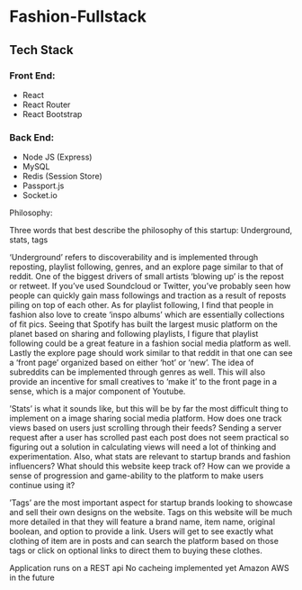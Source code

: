# Fashion-Fullstack

## Tech Stack
### Front End:
* React
* React Router
* React Bootstrap
### Back End:
* Node JS (Express)
* MySQL
* Redis (Session Store)
* Passport.js
* Socket.io

Philosophy:

Three words that best describe the philosophy of this startup: Underground, stats, tags

‘Underground’ refers to discoverability and is implemented through reposting, playlist following, genres, and an explore page similar to that of reddit. One of the biggest drivers of small artists ‘blowing up’ is the repost or retweet. If you’ve used Soundcloud or Twitter, you’ve probably seen how people can quickly gain mass followings and traction as a result of reposts piling on top of each other. As for playlist following, I find that people in fashion also love to create ‘inspo albums’ which are essentially collections of fit pics. Seeing that Spotify has built the largest music platform on the planet based on sharing and following playlists, I figure that playlist following could be a great feature in a fashion social media platform as well. Lastly the explore page should work similar to that reddit in that one can see a ‘front page’ organized based on either ‘hot’ or ‘new’. The idea of subreddits can be implemented through genres as well. This will also provide an incentive for small creatives to ‘make it’ to the front page in a sense, which is a major component of Youtube. 

’Stats’ is what it sounds like, but this will be by far the most difficult thing to implement on a image sharing social media platform. How does one track views based on users just scrolling through their feeds? Sending a server request after a user has scrolled past each post does not seem practical so figuring out a solution in calculating views will need a lot of thinking and experimentation. Also, what stats are relevant to startup brands and fashion influencers? What should this website keep track of? How can we provide a sense of progression and game-ability to the platform to make users continue using it?  

’Tags’ are the most important aspect for startup brands looking to showcase and sell their own designs on the website. Tags on this website will be much more detailed in that they will feature a brand name, item name, original boolean, and option to provide a link. Users will get to see exactly what clothing of item are in posts and can search the platform based on those tags or click on optional links to direct them to buying these clothes.


Application runs on a REST api
No cacheing implemented yet
Amazon AWS in the future
